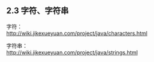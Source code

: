 ## 2.3 字符、字符串

字符：  
http://wiki.jikexueyuan.com/project/java/characters.html

字符串：  
http://wiki.jikexueyuan.com/project/java/strings.html
